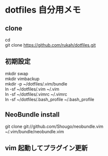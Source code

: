 # dotfiles 自分用メモ

## clone
cd  
git clone https://github.com/rukah/dotfiles.git  

## 初期設定
mkdir swap    
mkdir vimbackup    
mkdir -p ~/dotfiles/.vim/bundle    
ln -sf ~/dotfiles/.vim ~/.vim    
ln -sf ~/dotfiles/.vimrc ~/.vimrc    
ln -sf ~/dotfiles/.bash_profile ~/.bash_profile    

## NeoBundle install
git clone git://github.com/Shougo/neobundle.vim ~/.vim/bundle/neobundle.vim  

## vim 起動してプラグイン更新


